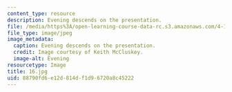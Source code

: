 ```yaml
---
content_type: resource
description: Evening descends on the presentation.
file: /media/https%3A/open-learning-course-data-rc.s3.amazonaws.com/4-170-ecuador-workshop-fall-2006/88790fd6e12d814df1d96720a8c45222_16.jpg
file_type: image/jpeg
image_metadata:
  caption: Evening descends on the presentation.
  credit: Image courtesy of Keith McCluskey.
  image-alt: Evening
resourcetype: Image
title: 16.jpg
uid: 88790fd6-e12d-814d-f1d9-6720a8c45222
---
```

